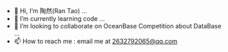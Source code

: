 - 👋 Hi, I’m 陶然(Ran Tao) ...
- 🌱 I’m currently learning code ...
- 💞️ I’m looking to collaborate on OceanBase Competition about DataBase ...
- 📫 How to reach me : email me at 2632792065@qq.com

<!---
DaisyTaoran/DaisyTaoran is a ✨ special ✨ repository because its `README.md` (this file) appears on your GitHub profile.
You can click the Preview link to take a look at your changes.
--->

